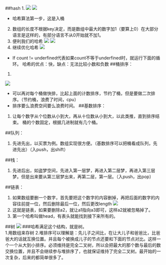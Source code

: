##hash
1. 
![](https://i.loli.net/2017/11/06/59ffdd0bb4957.jpg)
![](https://i.loli.net/2017/11/06/59ffdd4f8eb63.jpg)
- 哈希算法第一步，这是入桶
2. 数组的长度不根据key决定，而是数组中最大的数字加1（要算上0）在大部分语言是这样的，有部分语言不从0开始就不加1。
3. 便利我们的哈希
![](https://i.loli.net/2017/11/06/59ffdda2a0a45.jpg)
![](https://i.loli.net/2017/11/06/59ffddce4eb8e.jpg)
4. 继续优化哈希
![](https://i.loli.net/2017/11/06/59ffde1e0cc89.jpg)
- If count != underfined代表如果count不等于underfined时，就运行下面的循环。
哈希的优点：快，缺点：无法比较小数和负数
##桶排序：
1.
![](https://i.loli.net/2017/11/06/59ffde1e0dbce.jpg)
- 可以再对每个桶做快排，比起上面的计数排序，节约了桶，但是要做二次排序。（节约桶，浪费了时间，cpu）
- 排序要么浪费空间要么浪费时间。
##基数排序：
1. 让每个数字从个位数从小到大，再从十位数从小到大，以此类推，直到排序结束。
桶的个数固定，根据几进制就有几个桶。

##队列：
1. 先进先出，以买票为例。数组实现很方便。（基数排序可以把桶看成队列，先进先出）（入push，出shift）

##栈：
1. 先进后出，如盗梦空间，先进入第一层梦，再进入第二层梦，再进入第三层梦。但是出来要从第三层梦出来，再第二层，第一层。（入push，出pop）

##链表：
1. 如果数组要删一个数字，首先要把这个数字的内容删掉，再把后面的数字的内容往前提一位，然后删除最后一位，然后更改length
![](https://i.loli.net/2017/11/06/59ffde1e105ef.jpg)
2. 这就是链表，如果要删除a2，就让a1指向a3即可，这样a2就被忽略掉了。
3. 第一个哈希叫做head，有表头就能找到接下来所有的。

##树
![](https://i.loli.net/2017/11/06/59ffde1e1b15c.jpg)
###哈希满足这个结构，就是树。  
1.用数组来存树
2.堆排序可以理解是：先儿子之间比，在让大儿子和爸爸比，比爸爸大的话就互换位置。并且每个被换成儿子的节点还要和下面的节点对比。这样一个一个从大到小排序。必须维持是完全二叉树，所以会把最大的那个数与最后的数交换位置，并且不会继续参与堆排序了，也就保证维持了完全二叉树。最开始的一次复杂，后来的都简单很多了。

